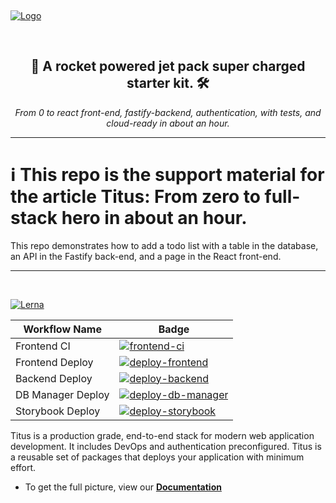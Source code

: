 &nbsp;

[![Logo][logo-img]][docs]

&nbsp;

<h2 align="center"> 🚀 A rocket powered jet pack super charged starter kit. 🛠️</h2>
<p align="center"><em>From 0 to react front-end, fastify-backend, authentication, with tests, and cloud-ready in about an hour.</em></p>

---

# ℹ️ This repo is the support material for the article Titus: From zero to full-stack hero in about an hour.

This repo demonstrates how to add a todo list with a table in the database, an API in the Fastify back-end, and a page in the React front-end.

---

&nbsp;

[![Lerna][lerna-badge]][lerna-link]

| Workflow Name | Badge |
| ---- | ----- |
| Frontend CI | [![frontend-ci][frontend-ci-badge]][frontend-ci] |
| Frontend Deploy | [![deploy-frontend][deploy-frontend-badge]][deploy-frontend-link] |
| Backend Deploy | [![deploy-backend][deploy-backend-badge]][deploy-backend-link] |
| DB Manager Deploy | [![deploy-db-manager][deploy-db-manager-badge]][deploy-db-manager-link] |
| Storybook Deploy | [![deploy-storybook][deploy-storybook-badge]][deploy-storybook-link] |

Titus is a production grade, end-to-end stack for modern web application development. It includes DevOps and authentication preconfigured. Titus is a reusable set of packages that deploys your application with minimum effort.

- To get the full picture, view our __[Documentation][docs]__

[lerna-link]: https://lernajs.io/
[lerna-badge]: https://img.shields.io/badge/maintained%20with-lerna-cc00ff.svg

[frontend-ci]: https://github.com/nearform/titus/actions?query=workflow%3A%22Frontend+CI%22
[frontend-ci-badge]: https://github.com/nearform/titus/workflows/Frontend%20CI/badge.svg

[deploy-frontend-link]: https://github.com/nearform/titus/actions?query=workflow%3A%22Deploy+titus-frontend+to+GCP%22
[deploy-frontend-badge]: https://github.com/nearform/titus/workflows/Deploy%20titus-frontend%20to%20GCP/badge.svg

[deploy-backend-link]: https://github.com/nearform/titus/actions?query=workflow%3A%22Deploy+titus-backend+to+GCP%22
[deploy-backend-badge]: https://github.com/nearform/titus/workflows/Deploy%20titus-backend%20to%20GCP/badge.svg

[deploy-db-manager-link]: https://github.com/nearform/titus/actions?query=workflow%3A%22Deploy+titus-db-manager+to+GCP%22
[deploy-db-manager-badge]: https://github.com/nearform/titus/workflows/Deploy%20titus-db-manager%20to%20GCP/badge.svg

[deploy-storybook-link]: https://github.com/nearform/titus/actions?query=workflow%3A%22Deploy+storybook+to+GCP%22
[deploy-storybook-badge]: https://github.com/nearform/titus/workflows/Deploy%20storybook%20to%20GCP/badge.svg

[logo-img]: docs/img/Accel_Logo_Titus.svg
[docs]: https://nf-titus.netlify.com/#/
